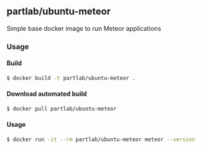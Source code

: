 ## partlab/ubuntu-meteor

Simple base docker image to run Meteor applications

### Usage

#### Build

```bash
$ docker build -t partlab/ubuntu-meteor .
```

#### Download automated build

```bash
$ docker pull partlab/ubuntu-meteor
```

#### Usage

```bash
$ docker run -it --rm partlab/ubuntu-meteor meteor --version
```
